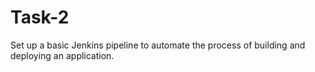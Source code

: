 # Task-2
Set up a basic Jenkins pipeline to automate the process of building and deploying an application.
